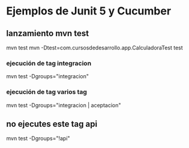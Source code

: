 # Ejemplos de Junit 5 y Cucumber

## lanzamiento mvn test
mvn test
mvn -Dtest=com.cursosdedesarrollo.app.CalculadoraTest test
### ejecución de tag integracion
mvn test -Dgroups="integracion"
### ejecución de tag varios tag
mvn test -Dgroups="integracion | aceptacion"
## no ejecutes este tag api
mvn test -Dgroups="!api"
